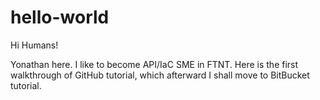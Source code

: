 # hello-world

Hi Humans!

Yonathan here. I like to become API/IaC SME in FTNT. Here is the first walkthrough of GitHub tutorial, which afterward I shall move to BitBucket tutorial. 
